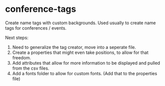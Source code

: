 # conference-tags
Create name tags with custom backgrounds. Used usually to create name tags for conferences / events.


Next steps: <br/>
1) Need to generalize the tag creator, move into a seperate file. <br/>
2) Create a properties that might even take positions, to allow for that freedom. <br/>
3) Add attributes that allow for more information to be displayed and pulled from the csv files. <br/>
4) Add a fonts folder to allow for custom fonts. (Add that to the properties file) <br/>

